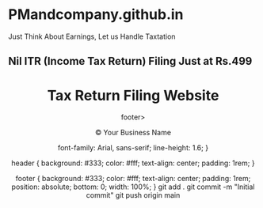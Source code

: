 # PMandcompany.github.in
Just Think About Earnings, Let us Handle Taxtation
<!DOCTYPE html>
<html lang="en">
<head>
  <meta charset="UTF-8">
  <meta="viewport" content="width=device-width, initial-scale=1.0">
  <title>Tax Return Filing Website</title>
  <h2>Nil ITR (Income Tax Return) Filing Just at Rs.499</h1>
    <link rel="stylesheet" href="css/style.css">
</head>
<body>
  <header>
    <h1>Tax Return Filing Website</h1>
  </>
  <main>
    <!-- Nil ITR (Income Tax Return) Filing Just at Rs.499 -->
  </main>
 footer>
    <p>&copy; Your Business Name</p>
  </footer>
  <script src="js/script.js"></script>
</body>
</html>
  font-family: Arial, sans-serif;
  line-height: 1.6;
}

header {
  background: #333;
  color: #fff;
  text-align: center;
  padding: 1rem;
}

footer {
  background: #333;
  color: #fff;
  text-align: center;
  padding: 1rem;
  position: absolute;
  bottom: 0;
  width: 100%;
}
git add .
git commit -m "Initial commit"
git push origin main
